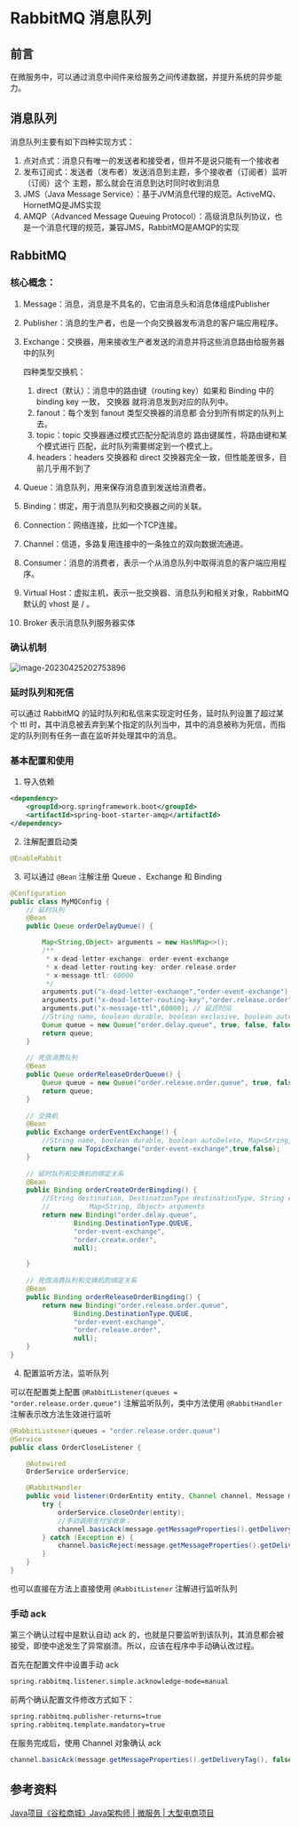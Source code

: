 # RabbitMQ 消息队列


## 前言

在微服务中，可以通过消息中间件来给服务之间传递数据，并提升系统的异步能力。

## 消息队列

消息队列主要有如下四种实现方式：

1. 点对点式：消息只有唯一的发送者和接受者，但并不是说只能有一个接收者
2. 发布订阅式：发送者（发布者）发送消息到主题，多个接收者（订阅者）监听（订阅）这个 主题，那么就会在消息到达时同时收到消息
3. JMS（Java Message Service）：基于JVM消息代理的规范。ActiveMQ、HornetMQ是JMS实现
4. AMQP（Advanced Message Queuing Protocol）：高级消息队列协议，也是一个消息代理的规范，兼容JMS，RabbitMQ是AMQP的实现

## RabbitMQ

### 核心概念：

1. Message：消息，消息是不具名的，它由消息头和消息体组成Publisher

2. Publisher：消息的生产者，也是一个向交换器发布消息的客户端应用程序。

3. Exchange：交换器，用来接收生产者发送的消息并将这些消息路由给服务器中的队列

   四种类型交换机：

   1. direct（默认）：消息中的路由键（routing key）如果和 Binding 中的 binding key 一致， 交换器 就将消息发到对应的队列中。
   2. fanout：每个发到 fanout 类型交换器的消息都 会分到所有绑定的队列上去。
   3. topic：topic 交换器通过模式匹配分配消息的 路由键属性，将路由键和某个模式进行 匹配，此时队列需要绑定到一个模式上。
   4. headers：headers 交换器和 direct 交换器完全一致，但性能差很多，目前几乎用不到了

4. Queue：消息队列，用来保存消息直到发送给消费者。

5. Binding：绑定，用于消息队列和交换器之间的关联。

6. Connection：网络连接，比如一个TCP连接。

7. Channel：信道，多路复用连接中的一条独立的双向数据流通道。

8. Consumer：消息的消费者，表示一个从消息队列中取得消息的客户端应用程序。

9. Virtual Host：虚拟主机，表示一批交换器、消息队列和相关对象，RabbitMQ 默认的 vhost 是 / 。

10. Broker 表示消息队列服务器实体

### 确认机制

![image-20230425202753896](https://p.ipic.vip/ces8oa.png)

### 延时队列和死信

可以通过 RabbitMQ 的延时队列和私信来实现定时任务，延时队列设置了超过某个 ttl 时，其中消息被丢弃到某个指定的队列当中，其中的消息被称为死信，而指定的队列则有任务一直在监听并处理其中的消息。

### 基本配置和使用

1. 导入依赖

```xml
<dependency>
    <groupId>org.springframework.boot</groupId>
    <artifactId>spring-boot-starter-amqp</artifactId>
</dependency>
```

2. 注解配置启动类

```java
@EnableRabbit
```

3. 可以通过 `@Bean` 注解注册 Queue 、Exchange 和 Binding

```java
@Configuration
public class MyMQConfig {
  	// 延时队列
  	@Bean
    public Queue orderDelayQueue() {

        Map<String,Object> arguments = new HashMap<>();
        /**
         * x-dead-letter-exchange: order-event-exchange
         * x-dead-letter-routing-key: order.release.order
         * x-message-ttl: 60000
         */
        arguments.put("x-dead-letter-exchange","order-event-exchange");
        arguments.put("x-dead-letter-routing-key","order.release.order");
        arguments.put("x-message-ttl",60000); // 延迟时间
        //String name, boolean durable, boolean exclusive, boolean autoDelete, Map<String, Object> arguments
        Queue queue = new Queue("order.delay.queue", true, false, false,arguments);
        return queue;
    }
		
  	// 死信消费队列
    @Bean
    public Queue orderReleaseOrderQueue() {
        Queue queue = new Queue("order.release.order.queue", true, false, false);
        return queue;
    }
		
  	// 交换机
    @Bean
    public Exchange orderEventExchange() {
        //String name, boolean durable, boolean autoDelete, Map<String, Object> arguments
        return new TopicExchange("order-event-exchange",true,false);
    }
		
  	// 延时队列和交换机的绑定关系
    @Bean
    public Binding orderCreateOrderBingding() {
        //String destination, DestinationType destinationType, String exchange, String routingKey,
        //			Map<String, Object> arguments
        return new Binding("order.delay.queue",
                Binding.DestinationType.QUEUE,
                "order-event-exchange",
                "order.create.order",
                null);

    }
		
  	// 死信消费队列和交换机的绑定关系
    @Bean
    public Binding orderReleaseOrderBingding() {
        return new Binding("order.release.order.queue",
                Binding.DestinationType.QUEUE,
                "order-event-exchange",
                "order.release.order",
                null);
    }
}
```

4. 配置监听方法，监听队列

可以在配置类上配置 `@RabbitListener(queues = "order.release.order.queue")` 注解监听队列，类中方法使用 `@RabbitHandler` 注解表示改方法生效进行监听

```java
@RabbitListener(queues = "order.release.order.queue")
@Service
public class OrderCloseListener {

    @Autowired
    OrderService orderService;

    @RabbitHandler
    public void listener(OrderEntity entity, Channel channel, Message message) throws IOException {
        try {
            orderService.closeOrder(entity);
            //手动调用支付宝收单；
            channel.basicAck(message.getMessageProperties().getDeliveryTag(), false);
        } catch (Exception e) {
            channel.basicReject(message.getMessageProperties().getDeliveryTag(), true);
        }
    }
}
```

也可以直接在方法上直接使用 `@RabbitListener` 注解进行监听队列

### 手动 ack

第三个确认过程中是默认自动 ack 的，也就是只要监听到该队列，其消息都会被接受，即使中途发生了异常崩溃。所以，应该在程序中手动确认改过程。

首先在配置文件中设置手动 ack

```xml
spring.rabbitmq.listener.simple.acknowledge-mode=manual
```

前两个确认配置文件修改方式如下：

```xml
spring.rabbitmq.publisher-returns=true 
spring.rabbitmq.template.mandatory=true
```

在服务完成后，使用 Channel 对象确认 ack

```java
channel.basicAck(message.getMessageProperties().getDeliveryTag(), false);
```

## 参考资料

[Java项目《谷粒商城》Java架构师 | 微服务 | 大型电商项目](https://www.bilibili.com/video/BV1np4y1C7Yf?p=1&vd_source=b6eb6fd64ed675d7acddef5b0467fac9)

